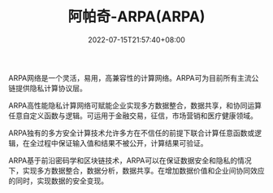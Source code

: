 ﻿---
weight: 
title: "阿帕奇-ARPA(ARPA)"
description: "ARPA网络是一个灵活，易用，高兼容性的计算网络"
date: 2022-07-15T21:57:40+08:00
lastmod: 2022-07-15T16:45:40+08:00
draft: false
authors: ["june"]
featuredImage: "12.png"
link: "https://zhuanlan.zhihu.com/p/394651723"
tags: ["数字代币","阿帕奇-ARPA(ARPA)"]
categories: ["navigation"]
navigation: ["数字代币"]
lightgallery: true
toc: true
pinned: false
recommend: false
recommend1: false
---
ARPA网络是一个灵活，易用，高兼容性的计算网络。ARPA可为目前所有主流公链提供隐私计算协议层。

ARPA高性能隐私计算网络可赋能企业实现多方数据整合，数据共享，和协同运算任意自定义函数与逻辑。可运用于金融交易，征信，市场营销和医疗健康领域。

ARPA独有的多方安全计算技术允许多方在不信任的前提下联合计算任意函数或逻辑，在全过程中保证输入值和结果不被公开，计算结果可验证。

ARPA基于前沿密码学和区块链技术，ARPA可以在保证数据安全和隐私的情况下，实现多方数据整合，数据分析，数据共享。在增加数据价值和企业间协同效应的同时，实现数据的安全变现。